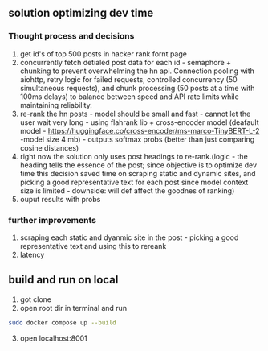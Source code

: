 ## solution optimizing dev time

### Thought process and decisions
1) get id's of top 500 posts in hacker rank fornt page
2) concurrently fetch detialed post data for each id - semaphore + chunking to prevent overwhelming the hn api. Connection pooling with aiohttp, retry logic for failed requests, controlled concurrency (50 simultaneous requests), and chunk processing (50 posts at a time with 100ms delays) to balance between speed and API rate limits while maintaining reliability.
3) re-rank the hn posts - model should be small and fast - cannot let the user wait very long - using flahrank lib + cross-encoder model (deafault model - https://huggingface.co/cross-encoder/ms-marco-TinyBERT-L-2 -model size 4 mb) - outputs softmax probs (better than just comparing cosine distances)
4) right now the solution only uses post headings to re-rank.(logic - the heading tells the essence of the post; since objective is to optimize dev time this decision saved time on scraping static and dynamic sites, and picking a good representative text for each post since model context size is limited - downside: will def affect the goodnes of ranking) 
5) ouput results with probs


### further improvements
1) scraping each static and dyanmic site in the post - picking a good representative text and using this to rereank
2) latency

## build and run on local
1) got clone
2) open root dir in terminal and run
```bash
sudo docker compose up --build 
```
3) open localhost:8001